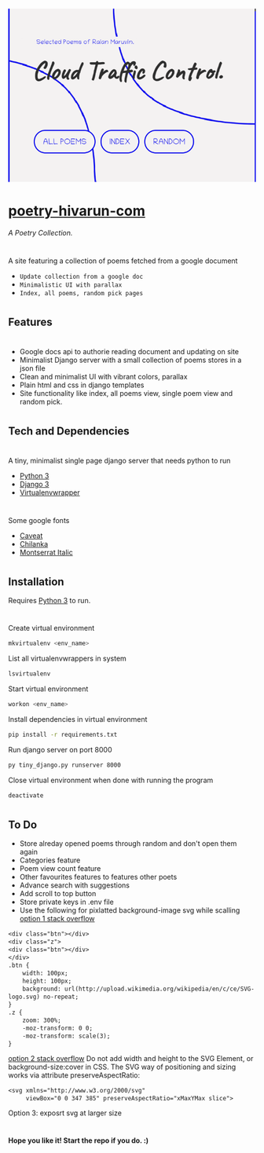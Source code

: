 ![Screenshot](screenshot.png)

# [poetry-hivarun-com](poetry.hivarun.com)

###### _A Poetry Collection._

#

A site featuring a collection of poems fetched from a google document

-   `Update collection from a google doc`
-   `Minimalistic UI with parallax`
-   `Index, all poems, random pick pages`

#

## Features

#

-   Google docs api to authorie reading document and updating on site
-   Minimalist Django server with a small collection of poems stores in a json file
-   Clean and minimalist UI with vibrant colors, parallax
-   Plain html and css in django templates
-   Site functionality like index, all poems view, single poem view and random pick.

#

## Tech and Dependencies

#

A tiny, minimalist single page django server that needs python to run

-   [Python 3](https://www.python.org/download/releases/3.0/)
-   [Django 3](https://www.djangoproject.com/)
-   [Virtualenvwrapper](pypi.org/project/virtualenvwrapper)

#

Some google fonts

-   [Caveat](https://fonts.google.com/specimen/Caveat)
-   [Chilanka](https://fonts.google.com/specimen/Chilank)
-   [Montserrat Italic](https://fonts.google.com/specimen/Montserrat?query=Mont)

#

## Installation

Requires [Python 3](python.org) to run.

#

Create virtual environment

```sh
mkvirtualenv <env_name>
```

List all virtualenvwrappers in system

```sh
lsvirtualenv
```

Start virtual environment

```sh
workon <env_name>
```

Install dependencies in virtual environment

```sh
pip install -r requirements.txt
```

Run django server on port 8000

```sh
py tiny_django.py runserver 8000
```

Close virtual environment when done with running the program

```sh
deactivate
```

#

## To Do

-   Store alreday opened poems through random and don't open them again
-   Categories feature
-   Poem view count feature
-   Other favourites features to features other poets
-   Advance search with suggestions
-   Add scroll to top button
-   Store private keys in .env file
-   Use the following for pixlatted background-image svg while scalling
    [option 1 stack overflow](https://stackoverflow.com/questions/11856161/using-svg-as-css3-background-image-with-scaling)

```
<div class="btn"></div>
<div class="z">
<div class="btn"></div>
</div>
.btn {
    width: 100px;
    height: 100px;
    background: url(http://upload.wikimedia.org/wikipedia/en/c/ce/SVG-logo.svg) no-repeat;
}
.z {
    zoom: 300%;
    -moz-transform: 0 0;
    -moz-transform: scale(3);
}
```

[option 2 stack overflow](https://stackoverflow.com/questions/50209072/svg-background-image-scaling-issue)
Do not add width and height to the SVG Element, or background-size:cover in CSS. The SVG way of positioning and sizing works via attribute preserveAspectRatio:

```
<svg xmlns="http://www.w3.org/2000/svg"
     viewBox="0 0 347 385" preserveAspectRatio="xMaxYMax slice">
```

Option 3: exposrt svg at larger size

#

#

**Hope you like it! Start the repo if you do. :)**
